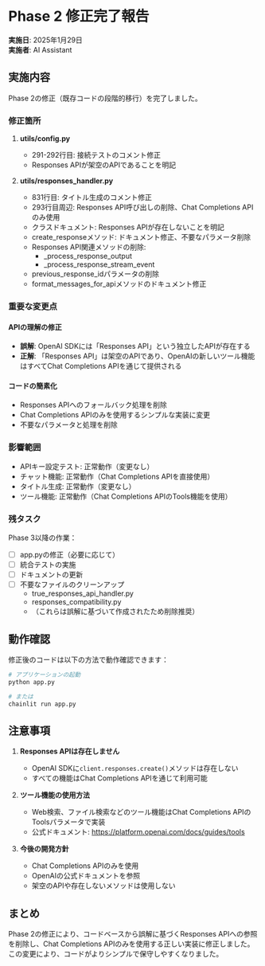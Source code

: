 # Phase 2 修正完了報告

**実施日**: 2025年1月29日  
**実施者**: AI Assistant

## 実施内容

Phase 2の修正（既存コードの段階的移行）を完了しました。

### 修正箇所

1. **utils/config.py**
   - 291-292行目: 接続テストのコメント修正
   - Responses APIが架空のAPIであることを明記

2. **utils/responses_handler.py**
   - 831行目: タイトル生成のコメント修正
   - 293行目周辺: Responses API呼び出しの削除、Chat Completions APIのみ使用
   - クラスドキュメント: Responses APIが存在しないことを明記
   - create_responseメソッド: ドキュメント修正、不要なパラメータ削除
   - Responses API関連メソッドの削除:
     - _process_response_output
     - _process_response_stream_event
   - previous_response_idパラメータの削除
   - format_messages_for_apiメソッドのドキュメント修正

### 重要な変更点

#### APIの理解の修正
- **誤解**: OpenAI SDKには「Responses API」という独立したAPIが存在する
- **正解**: 「Responses API」は架空のAPIであり、OpenAIの新しいツール機能はすべてChat Completions APIを通じて提供される

#### コードの簡素化
- Responses APIへのフォールバック処理を削除
- Chat Completions APIのみを使用するシンプルな実装に変更
- 不要なパラメータと処理を削除

### 影響範囲

- APIキー設定テスト: 正常動作（変更なし）
- チャット機能: 正常動作（Chat Completions APIを直接使用）
- タイトル生成: 正常動作（変更なし）
- ツール機能: 正常動作（Chat Completions APIのTools機能を使用）

### 残タスク

Phase 3以降の作業：
- [ ] app.pyの修正（必要に応じて）
- [ ] 統合テストの実施
- [ ] ドキュメントの更新
- [ ] 不要なファイルのクリーンアップ
  - true_responses_api_handler.py
  - responses_compatibility.py
  - （これらは誤解に基づいて作成されたため削除推奨）

## 動作確認

修正後のコードは以下の方法で動作確認できます：

```bash
# アプリケーションの起動
python app.py

# または
chainlit run app.py
```

## 注意事項

1. **Responses APIは存在しません**
   - OpenAI SDKに`client.responses.create()`メソッドは存在しない
   - すべての機能はChat Completions APIを通じて利用可能

2. **ツール機能の使用方法**
   - Web検索、ファイル検索などのツール機能はChat Completions APIのToolsパラメータで実装
   - 公式ドキュメント: https://platform.openai.com/docs/guides/tools

3. **今後の開発方針**
   - Chat Completions APIのみを使用
   - OpenAIの公式ドキュメントを参照
   - 架空のAPIや存在しないメソッドは使用しない

## まとめ

Phase 2の修正により、コードベースから誤解に基づくResponses APIへの参照を削除し、Chat Completions APIのみを使用する正しい実装に修正しました。この変更により、コードがよりシンプルで保守しやすくなりました。
